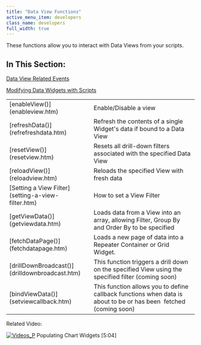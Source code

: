 ```yaml
---
title: "Data View Functions"
active_menu_item: developers
class_name: developers
full_width: true
---
```



These functions allow you to interact with Data Views from your scripts.

## In This Section:

[Data View Related Events](data-view-related-events.htm)

[Modifying Data Widgets with Scripts](modifying-data-widgets-with-scripts/index.htm)

<table>
<tr>
<td width="149">
[enableView()](enableview.htm)

</td>
<td width="12">
</td>
<td width="719">
Enable/Disable a view

</td>
</tr>
<tr>
<td width="149">
[refreshData()](refrefreshdata.htm)

</td>
<td width="12">
</td>
<td width="719">
Refresh the contents of a single Widget's data if bound to a Data View

</td>
</tr>
<tr>
<td width="149">
[resetView()](resetview.htm)

</td>
<td width="12">
</td>
<td width="719">
Resets all drill-down filters associated with the specified Data View

</td>
</tr>
<tr>
<td width="149">
[reloadView()](reloadview.htm)

</td>
<td width="12">
</td>
<td width="719">
Reloads the specified View with fresh data

</td>
</tr>
<tr>
<td width="149">
[Setting a View Filter](setting-a-view-filter.htm)

</td>
<td width="12">
</td>
<td width="719">
How to set a View Filter

</td>
</tr>
<tr>
<td width="149">
[getViewData()](getviewdata.htm)

</td>
<td width="12">
</td>
<td width="719">
Loads data from a View into an array, allowing Filter, Group By and Order By to be specified

</td>
</tr>
<tr>
<td width="149">
[fetchDataPage()](fetchdatapage.htm)

</td>
<td width="12">
</td>
<td width="719">
Loads a new page of data into a Repeater Container or Grid Widget.

</td>
</tr>
<tr>
<td width="149">
[drillDownBroadcast()](drilldownbroadcast.htm)

</td>
<td width="12">
</td>
<td width="719">
This function triggers a drill down on the specified View using the specified filter (coming soon)

</td>
</tr>
<tr>
<td width="149">
[bindViewData()](setviewcallback.htm)

</td>
<td width="12">
</td>
<td width="719">
This function allows you to define callback functions when data is about to be or has been  fetched (coming soon)

</td>
</tr>
</table>

Related Video:

[![Videos\_P](/img/docs/videos_p.png)](http://www.youtube.com/v/4FXN_AsiiMs?autoplay=1&hd=1&fs=1&showsearch=0&rel=0&) Populating Chart Widgets [5:04]

